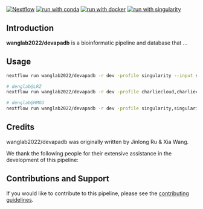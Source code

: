 [![Nextflow](https://img.shields.io/badge/nextflow%20DSL2-%E2%89%A522.10.1-23aa62.svg)](https://www.nextflow.io/)
[![run with conda](http://img.shields.io/badge/run%20with-conda-3EB049?labelColor=000000&logo=anaconda)](https://docs.conda.io/en/latest/)
[![run with docker](https://img.shields.io/badge/run%20with-docker-0db7ed?labelColor=000000&logo=docker)](https://www.docker.com/)
[![run with singularity](https://img.shields.io/badge/run%20with-singularity-1d355c.svg?labelColor=000000)](https://sylabs.io/docs/)

## Introduction

**wanglab2022/devapadb** is a bioinformatic pipeline and database that ...

## Usage

```sh
nextflow run wanglab2022/devapadb -r dev -profile singularity --input samples.csv

# denglab@LRZ
nextflow run wanglab2022/devapadb -r dev -profile charliecloud,charliecloud_denglab --input samples.csv -resume

# denglab@HMGU
nextflow run wanglab2022/devapadb -r dev -profile singularity,singularity_denglab,slurm_hmgu --input samples.csv -resume
```

## Credits

wanglab2022/devapadb was originally written by Jinlong Ru & Xia Wang.

We thank the following people for their extensive assistance in the development of this pipeline:

## Contributions and Support

If you would like to contribute to this pipeline, please see the [contributing guidelines](.github/CONTRIBUTING.md).
